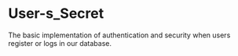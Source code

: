 # User-s_Secret
The basic implementation of authentication and security when users register or logs in our database.

